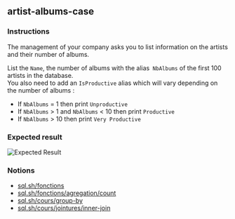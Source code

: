 ## artist-albums-case

### Instructions

The management of your company asks you to list information on the artists and their number of albums.

List the `Name`, the number of albums with the alias` NbAlbums` of the first 100 artists in the database.  
You also need to add an `IsProductive` alias which will vary depending on the number of albums :

- If `NbAlbums` = 1 then print `Unproductive`
- If `NbAlbums` > 1 and `NbAlbums` < 10 then print `Productive`
- If `NbAlbums` > 10 then print `Very Productive`

### Expected result

![Expected Result](https://thomaslenaour.github.io/ytrack/subjects/artist-albums-case/expected.png)

### Notions

- [sql.sh/fonctions](https://sql.sh/fonctions)
- [sql.sh/fonctions/agregation/count](https://sql.sh/fonctions/agregation/count)
- [sql.sh/cours/group-by](https://sql.sh/cours/group-by)
- [sql.sh/cours/jointures/inner-join](https://sql.sh/cours/jointures/inner-join)
